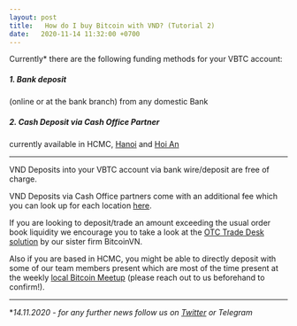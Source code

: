 ```yaml
---
layout: post
title:   How do I buy Bitcoin with VND? (Tutorial 2)
date:   2020-11-14 11:32:00 +0700
---
```

Currently* there are the following funding methods for your VBTC account:

##### 1. Bank deposit 
(online or at the bank branch) from any domestic Bank

##### 2. Cash Deposit via Cash Office Partner
currently available in HCMC, [Hanoi](https://blog.vbtc.exchange/2020/vbtc-cash-office-hanoi-how-does-it-work) and [Hoi An](https://blog.vbtc.exchange/2020/vbtc-opens-hoi-an-cash-office)

------------

VND Deposits into your VBTC account via bank wire/deposit are free of charge.

VND Deposits via Cash Office partners come with an additional fee which you can look up for each location [here](https://blog.vbtc.exchange/assets/img/cash-office-201017.jpg).

If you are looking to deposit/trade an amount exceeding the usual order book liquidity we encourage you to take a look at the [OTC Trade Desk solution](https://bitcoinvn.io/) by our sister firm BitcoinVN.

Also if you are based in HCMC, you might be able to directly deposit with some of our team members present which are most of the time present at the weekly [local Bitcoin Meetup](http://bitcoinsaigon.org) (please reach out to us beforehand to confirm!).

------------

**14.11.2020 - for any further news follow us on [Twitter](http://www.twitter.com/VBTC_Vietnam) or Telegram*
